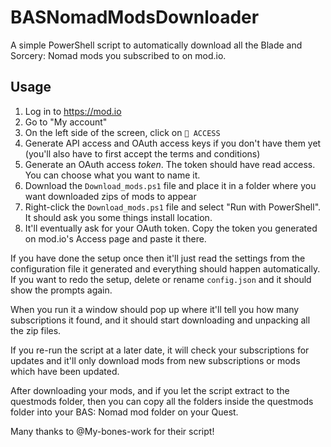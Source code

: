 # BASNomadModsDownloader

A simple PowerShell script to automatically download all the Blade and Sorcery: Nomad mods you subscribed to on mod.io.

## Usage

1. Log in to https://mod.io
2. Go to "My account"
3. On the left side of the screen, click on `🔑 ACCESS`
4. Generate API access and OAuth access keys if you don't have them yet (you'll also have to first accept the terms and conditions)
5. Generate an OAuth access *token*. The token should have read access. You can choose what you want to name it.
6. Download the `Download_mods.ps1` file and place it in a folder where you want downloaded zips of mods to appear
7. Right-click the `Download_mods.ps1` file and select "Run with PowerShell". It should ask you some things install location.
8. It'll eventually ask for your OAuth token. Copy the token you generated on mod.io's Access page and paste it there.

If you have done the setup once then it'll just read the settings from the configuration file it generated and everything should happen automatically. If you want to redo the setup, delete or rename `config.json` and it should show the prompts again.

When you run it a window should pop up where it'll tell you how many subscriptions it found, and it should start downloading and unpacking all the zip files.

If you re-run the script at a later date, it will check your subscriptions for updates and it'll only download mods from new subscriptions or mods which have been updated.

After downloading your mods, and if you let the script extract to the questmods folder, then you can copy all the folders inside the questmods folder into your BAS: Nomad mod folder on your Quest.

Many thanks to @My-bones-work for their script!
